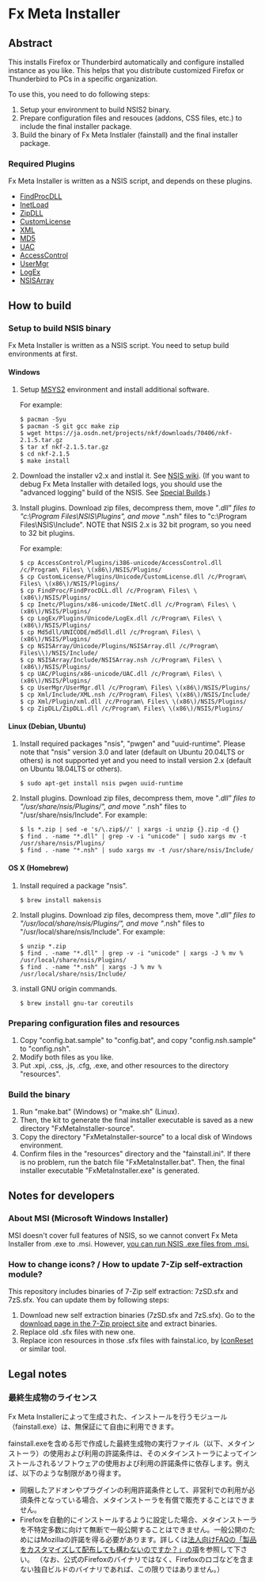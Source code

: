 # Fx Meta Installer

## Abstract

This installs Firefox or Thunderbird automatically and configure installed
instance as you like. This helps that you distribute customized Firefox or
Thunderbird to PCs in a specific organization.

To use this, you need to do following steps:

 1. Setup your environment to build NSIS2 binary.
 2. Prepare configuration files and resouces (addons, CSS files, etc.) to
    include the final installer package.
 3. Build the binary of Fx Meta Instlaler (fainstall) and the final installer
    package.

### Required Plugins

Fx Meta Installer is written as a NSIS script, and depends on these plugins.

 * [FindProcDLL](http://nsis.sourceforge.net/FindProcDLL_plug-in)
 * [InetLoad](http://nsis.sourceforge.net/InetLoad_plug-in)
 * [ZipDLL](http://nsis.sourceforge.net/ZipDLL_plug-in)
 * [CustomLicense](http://nsis.sourceforge.net/CustomLicense_plug-in)
 * [XML](http://nsis.sourceforge.net/XML_plug-in)
 * [MD5](http://nsis.sourceforge.net/MD5_plugin)
 * [UAC](http://nsis.sourceforge.net/UAC_plug-in)
 * [AccessControl](http://nsis.sourceforge.net/AccessControl_plug-in)
 * [UserMgr](http://nsis.sourceforge.net/UserMgr_plug-in)
 * [LogEx](http://nsis.sourceforge.net/LogEx_plug-in)
 * [NSISArray](https://nsis.sourceforge.io/Arrays_in_NSIS)

## How to build

### Setup to build NSIS binary

Fx Meta Installer is written as a NSIS script. You need to setup build
environments at first.

#### Windows

 1. Setup [MSYS2](https://www.msys2.org/) environment and install additional software. 

    For example:

        $ pacman -Syu
        $ pacman -S git gcc make zip
        $ wget https://ja.osdn.net/projects/nkf/downloads/70406/nkf-2.1.5.tar.gz
        $ tar xf nkf-2.1.5.tar.gz
        $ cd nkf-2.1.5
        $ make install

 2. Download the installer v2.x and instlal it.
    See [NSIS wiki](http://nsis.sourceforge.net/Main_Page).
    (If you want to debug Fx Meta Installer with detailed logs, you should use
    the "advanced logging" build of the NSIS.
    See [Special Builds](http://nsis.sourceforge.net/Special_Builds).)
 3. Install plugins. Download zip files, decompress them,
    move "*.dll" files to "c:\Program Files\NSIS\Plugins\", and
    move "*.nsh" files to "c:\Program Files\NSIS\Include\".
    NOTE that NSIS 2.x is 32 bit program, so you need to 32 bit plugins.
    
    For example:

        $ cp AccessControl/Plugins/i386-unicode/AccessControl.dll /c/Program\ Files\ \(x86\)/NSIS/Plugins/
        $ cp CustomLicense/Plugins/Unicode/CustomLicense.dll /c/Program\ Files\ \(x86\)/NSIS/Plugins/
        $ cp FindProc/FindProcDLL.dll /c/Program\ Files\ \(x86\)/NSIS/Plugins/
        $ cp Inetc/Plugins/x86-unicode/INetC.dll /c/Program\ Files\ \(x86\)/NSIS/Plugins/
        $ cp LogEx/Plugins/Unicode/LogEx.dll /c/Program\ Files\ \(x86\)/NSIS/Plugins/
        $ cp Md5dll/UNICODE/md5dll.dll /c/Program\ Files\ \(x86\)/NSIS/Plugins/
        $ cp NSISArray/Unicode/Plugins/NSISArray.dll /c/Program\ Files\\)/NSIS/Include/
        $ cp NSISArray/Include/NSISArray.nsh /c/Program\ Files\ \(x86\)/NSIS/Plugins/
        $ cp UAC/Plugins/x86-unicode/UAC.dll /c/Program\ Files\ \(x86\)/NSIS/Plugins/
        $ cp UserMgr/UserMgr.dll /c/Program\ Files\ \(x86\)/NSIS/Plugins/
        $ cp Xml/Include/XML.nsh /c/Program\ Files\ \(x86\)/NSIS/Include/
        $ cp Xml/Plugin/xml.dll /c/Program\ Files\ \(x86\)/NSIS/Plugins/
        $ cp ZipDLL/ZipDLL.dll /c/Program\ Files\ \(x86\)/NSIS/Plugins/


#### Linux (Debian, Ubuntu)

 1. Install required packages "nsis", "pwgen" and "uuid-runtime".
    Please note that "nsis" version 3.0 and later (default on Ubuntu 20.04LTS or others) is not supported yet and you need to install version 2.x (default on Ubuntu 18.04LTS or others).

        $ sudo apt-get install nsis pwgen uuid-runtime

 2. Install plugins. Download zip files, decompress them,
    move "*.dll" files to "/usr/share/nsis/Plugins/", and
    move "*.nsh" files to "/usr/share/nsis/Include".
    For example:

        $ ls *.zip | sed -e 's/\.zip$//' | xargs -i unzip {}.zip -d {}
        $ find . -name "*.dll" | grep -v -i "unicode" | sudo xargs mv -t /usr/share/nsis/Plugins/
        $ find . -name "*.nsh" | sudo xargs mv -t /usr/share/nsis/Include/

#### OS X (Homebrew)

 1. Install required a package "nsis".

        $ brew install makensis

 2. Install plugins. Download zip files, decompress them,
    move "*.dll" files to "/usr/local/share/nsis/Plugins/", and
    move "*.nsh" files to "/usr/local/share/nsis/Include".
    For example:

        $ unzip *.zip
        $ find . -name "*.dll" | grep -v -i "unicode" | xargs -J % mv % /usr/local/share/nsis/Plugins/
        $ find . -name "*.nsh" | xargs -J % mv % /usr/local/share/nsis/Include/

 3. install GNU origin commands.

        $ brew install gnu-tar coreutils

### Preparing configuration files and resources

 1. Copy "config.bat.sample" to "config.bat", and
    copy "config.nsh.sample" to "config.nsh".
 2. Modify both files as you like.
 3. Put .xpi, .css, .js, .cfg, .exe, and other resources to the directory
    "resources".

### Build the binary

 1. Run "make.bat" (Windows) or "make.sh" (Linux).
 2. Then, the kit to generate the final installer executable is saved as
    a new directory "FxMetaInstaller-source".
 3. Copy the directory "FxMetaInstaller-source" to a local disk of Windows
    environment.
 4. Confirm files in the "resources" directory and the "fainstall.ini".
    If there is no problem, run the batch file "FxMetaInstaller.bat".
    Then, the final installer executable "FxMetaInstaller.exe" is generated.

## Notes for developers

### About MSI (Microsoft Windows Installer)

MSI doesn't cover full features of NSIS, so we cannot convert Fx Meta
Installer from .exe to .msi. However, [you can run NSIS .exe files from
.msi.](http://wiki.team-mediaportal.com/1_MEDIAPORTAL_1/18_Contribute/6_Plugins/MPEMaker/How_to_include_an_NSIS_or_an_MSI_installer)

### How to change icons? / How to update 7-Zip self-extraction module?

This repository includes binaries of 7-Zip self extraction: 7zSD.sfx and
7zS.sfx. You can update them by following steps:

 1. Download new self extraction binaries (7zSD.sfx and 7zS.sfx).
    Go to the [download page in the 7-Zip project site](http://www.7-zip.org/download.html)
    and extract binaries.
 2. Replace old .sfx files with new one.
 3. Replace icon resources in those .sfx files with fainstal.ico, by
    [IconReset](http://www.geocities.jp/iconsetjp/) or similar tool.


## Legal notes

### 最終生成物のライセンス

Fx Meta Installerによって生成された、インストールを行うモジュール（fainstall.exe）は、無保証にて自由に利用できます。

fainstall.exeを含める形で作成した最終生成物の実行ファイル（以下、メタインストーラ）の使用および利用の許諾条件は、そのメタインストーラによってインストールされるソフトウェアの使用および利用の許諾条件に依存します。例えば、以下のような制限があり得ます。

 * 同梱したアドオンやプラグインの利用許諾条件として、非営利での利用が必須条件となっている場合、メタインストーラを有償で販売することはできません。
 * Firefoxを自動的にインストールするように設定した場合、メタインストーラを不特定多数に向けて無断で一般公開することはできません。一般公開のためにはMozillaの許諾を得る必要があります。詳しくは[法人向けFAQの「製品をカスタマイズして配布しても構わないのですか？」の項](http://www.mozilla.jp/business/faq/#sec-licensing)を参照して下さい。
   （なお、公式のFirefoxのバイナリではなく、Firefoxのロゴなどを含まない独自ビルドのバイナリであれば、この限りではありません。）
